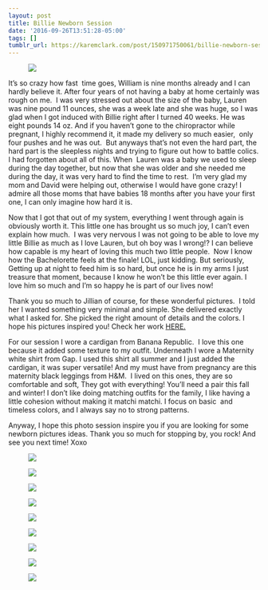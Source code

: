 ```yaml
---
layout: post
title: Billie Newborn Session
date: '2016-09-26T13:51:28-05:00'
tags: []
tumblr_url: https://karemclark.com/post/150971750061/billie-newborn-session
---
```

<figure class="tmblr-full" data-orig-height="2640" data-orig-width="3960"><img src="https://64.media.tumblr.com/dcdfd0046a94ad174722847eb0d3335b/tumblr_inline_oe4jypOVss1t4qra9_540.jpg" data-orig-height="2640" data-orig-width="3960"></figure>

It’s so crazy how fast &nbsp;time goes, William is nine months already and I can hardly believe it. After four years of not having a baby at home certainly was rough on me. &nbsp;I was very stressed out about the size of the baby, Lauren was nine pound 11 ounces, she was a week late and she was huge, so I was glad when I got induced with Billie right after I turned 40 weeks. He was eight pounds 14 oz. And if you haven’t gone to the chiropractor while pregnant, I highly recommend it, it made my delivery so much easier, &nbsp;only four pushes and he was out. &nbsp;But anyways that’s not even the hard part, the hard part is the sleepless nights and trying to figure out how to battle colics. I had forgotten about all of this. When &nbsp;Lauren was a baby we used to sleep during the day together, but now that she was older and she needed me during the day, it was very hard to find the time to rest. &nbsp;I’m very glad my mom and David were helping out, otherwise I would have gone crazy! I admire all those moms that have babies 18 months after you have your first one, I can only imagine how hard it is.

Now that I got that out of my system, everything I went through again is obviously worth it. This little one has brought us so much joy, I can’t even explain how much. &nbsp;I was very nervous I was not going to be able to love my little Billie as much as I love Lauren, but oh boy was I wrong!? I can believe how capable is my heart of loving this much two little people. &nbsp;Now I know how the Bachelorette feels at the finale! LOL, just kidding. But seriously, Getting up at night to feed him is so hard, but once he is in my arms I just treasure that moment, because I know he won’t be this little ever again. I love him so much and I’m so happy he is part of our lives now!

Thank you so much to Jillian of course, for these wonderful pictures. &nbsp;I told her I wanted something very minimal and simple. She delivered exactly what I asked for. She picked the right amount of details and the colors. I hope his pictures inspired you! Check her work [HERE.](http://www.jillianfarnsworthblog.com/)

For our session I wore a cardigan from Banana Republic. &nbsp;I love this one because it added some texture to my outfit. Underneath I wore a Maternity white shirt from Gap. I used this shirt all summer and I just added the cardigan, it was super versatile! And my must have from pregnancy are this maternity black leggings from H&M. &nbsp;I lived on this ones, they are so comfortable and soft, They got with everything! You’ll need a pair this fall and winter! I don’t like doing matching outfits for the family, I like having a little cohesion without making it matchi matchi. I focus on basic &nbsp;and timeless colors, and I always say no to strong patterns.

Anyway, I hope this photo session inspire you if you are looking for some newborn pictures ideas. Thank you so much for stopping by, you rock! And see you next time! Xoxo

<figure class="tmblr-full" data-orig-height="2640" data-orig-width="3960"><img src="https://64.media.tumblr.com/a2e4dffd331e986adc0a049b63173e1e/tumblr_inline_oe4jy1VnTW1t4qra9_540.jpg" data-orig-height="2640" data-orig-width="3960"></figure><figure class="tmblr-full" data-orig-height="3960" data-orig-width="2640"><img src="https://64.media.tumblr.com/1929b0d27d80ca3c203aa7514b0d9c92/tumblr_inline_oe4jwyyw8T1t4qra9_540.jpg" data-orig-height="3960" data-orig-width="2640"></figure><figure class="tmblr-full" data-orig-height="2640" data-orig-width="3960"><img src="https://64.media.tumblr.com/329f497ae2e0fb9be95eeb3fab716561/tumblr_inline_oe4jthVqny1t4qra9_540.jpg" data-orig-height="2640" data-orig-width="3960"></figure><figure class="tmblr-full" data-orig-height="2640" data-orig-width="3960"><img src="https://64.media.tumblr.com/1b98821ca765b326db15a28318b1dc73/tumblr_inline_oe4jw7rWB41t4qra9_540.jpg" data-orig-height="2640" data-orig-width="3960"></figure><figure class="tmblr-full" data-orig-height="2640" data-orig-width="3960"><img src="https://64.media.tumblr.com/f67bde0ac25c4e522003644f83a94a1c/tumblr_inline_oe4jub4Riu1t4qra9_540.jpg" data-orig-height="2640" data-orig-width="3960"></figure><figure class="tmblr-full" data-orig-height="3960" data-orig-width="2640"><img src="https://64.media.tumblr.com/7c627448c921cc6a04e38bf64ed7164e/tumblr_inline_oe4jvwl4rf1t4qra9_540.jpg" data-orig-height="3960" data-orig-width="2640"></figure><figure class="tmblr-full" data-orig-height="2640" data-orig-width="3960"><img src="https://64.media.tumblr.com/18274338327556bdb00fc252958be49a/tumblr_inline_oe4jt2HtO81t4qra9_540.jpg" data-orig-height="2640" data-orig-width="3960"></figure><figure class="tmblr-full" data-orig-height="2640" data-orig-width="3960"><img src="https://64.media.tumblr.com/36b5e5eeedb1b1b2c7ba185f1ed9d3e8/tumblr_inline_oe4jrxPORW1t4qra9_540.jpg" data-orig-height="2640" data-orig-width="3960"></figure><figure class="tmblr-full" data-orig-height="2640" data-orig-width="3960"><img src="https://64.media.tumblr.com/d1bfd5667211cb4db089974b4e01017d/tumblr_inline_oe4jtvdKPh1t4qra9_540.jpg" data-orig-height="2640" data-orig-width="3960"></figure>
